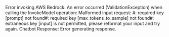 Error invoking AWS Bedrock: An error occurred (ValidationException) when calling the InvokeModel operation: Malformed input request: #: required key [prompt] not found#: required key [max_tokens_to_sample] not found#: extraneous key [input] is not permitted, please reformat your input and try again.
Chatbot Response:
Error generating response.
